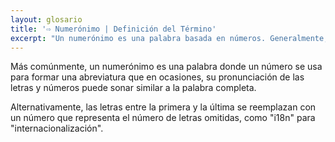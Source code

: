 ```yaml
---
layout: glosario
title: '⇨ Numerónimo | Definición del Término'
excerpt: "Un numerónimo es una palabra basada en números. Generalmente, en la combinacion entre las letras incial y final y el número de letras intermedias."
---
```


Más comúnmente, un numerónimo es una palabra donde un número se usa para formar una abreviatura que en ocasiones, su pronunciación de las letras y números puede sonar similar a la palabra completa.

Alternativamente, las letras entre la primera y la última se reemplazan con un número que representa el número de letras omitidas, como "i18n" para "internacionalización".